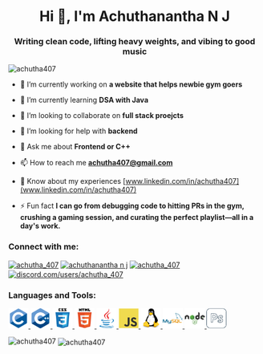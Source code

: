 <h1 align="center">Hi 👋, I'm Achuthanantha N J</h1>
<h3 align="center">Writing clean code, lifting heavy weights, and vibing to good music</h3>

<p align="left"> <img src="https://komarev.com/ghpvc/?username=achutha407&label=Profile%20views&color=0e75b6&style=flat" alt="achutha407" /> </p>

- 🔭 I’m currently working on **a website that helps newbie gym goers**

- 🌱 I’m currently learning **DSA with Java**

- 👯 I’m looking to collaborate on **full stack proejcts**

- 🤝 I’m looking for help with **backend**

- 💬 Ask me about **Frontend or C++**

- 📫 How to reach me **achutha407@gmail.com**

- 📄 Know about my experiences [www.linkedin.com/in/achutha407](www.linkedin.com/in/achutha407)

- ⚡ Fun fact **I can go from debugging code to hitting PRs in the gym, crushing a gaming session, and curating the perfect playlist—all in a day's work.**

<h3 align="left">Connect with me:</h3>
<p align="left">
<a href="https://twitter.com/achutha_407" target="blank"><img align="center" src="https://raw.githubusercontent.com/rahuldkjain/github-profile-readme-generator/master/src/images/icons/Social/twitter.svg" alt="achutha_407" height="30" width="40" /></a>
<a href="https://linkedin.com/in/achuthanantha n j" target="blank"><img align="center" src="https://raw.githubusercontent.com/rahuldkjain/github-profile-readme-generator/master/src/images/icons/Social/linked-in-alt.svg" alt="achuthanantha n j" height="30" width="40" /></a>
<a href="https://instagram.com/achutha_407" target="blank"><img align="center" src="https://raw.githubusercontent.com/rahuldkjain/github-profile-readme-generator/master/src/images/icons/Social/instagram.svg" alt="achutha_407" height="30" width="40" /></a>
<a href="https://discord.gg/discord.com/users/achutha_407" target="blank"><img align="center" src="https://raw.githubusercontent.com/rahuldkjain/github-profile-readme-generator/master/src/images/icons/Social/discord.svg" alt="discord.com/users/achutha_407" height="30" width="40" /></a>
</p>

<h3 align="left">Languages and Tools:</h3>
<p align="left"> <a href="https://www.cprogramming.com/" target="_blank" rel="noreferrer"> <img src="https://raw.githubusercontent.com/devicons/devicon/master/icons/c/c-original.svg" alt="c" width="40" height="40"/> </a> <a href="https://www.w3schools.com/cpp/" target="_blank" rel="noreferrer"> <img src="https://raw.githubusercontent.com/devicons/devicon/master/icons/cplusplus/cplusplus-original.svg" alt="cplusplus" width="40" height="40"/> </a> <a href="https://www.w3schools.com/css/" target="_blank" rel="noreferrer"> <img src="https://raw.githubusercontent.com/devicons/devicon/master/icons/css3/css3-original-wordmark.svg" alt="css3" width="40" height="40"/> </a> <a href="https://www.w3.org/html/" target="_blank" rel="noreferrer"> <img src="https://raw.githubusercontent.com/devicons/devicon/master/icons/html5/html5-original-wordmark.svg" alt="html5" width="40" height="40"/> </a> <a href="https://www.java.com" target="_blank" rel="noreferrer"> <img src="https://raw.githubusercontent.com/devicons/devicon/master/icons/java/java-original.svg" alt="java" width="40" height="40"/> </a> <a href="https://developer.mozilla.org/en-US/docs/Web/JavaScript" target="_blank" rel="noreferrer"> <img src="https://raw.githubusercontent.com/devicons/devicon/master/icons/javascript/javascript-original.svg" alt="javascript" width="40" height="40"/> </a> <a href="https://www.linux.org/" target="_blank" rel="noreferrer"> <img src="https://raw.githubusercontent.com/devicons/devicon/master/icons/linux/linux-original.svg" alt="linux" width="40" height="40"/> </a> <a href="https://www.mysql.com/" target="_blank" rel="noreferrer"> <img src="https://raw.githubusercontent.com/devicons/devicon/master/icons/mysql/mysql-original-wordmark.svg" alt="mysql" width="40" height="40"/> </a> <a href="https://nodejs.org" target="_blank" rel="noreferrer"> <img src="https://raw.githubusercontent.com/devicons/devicon/master/icons/nodejs/nodejs-original-wordmark.svg" alt="nodejs" width="40" height="40"/> </a> <a href="https://www.photoshop.com/en" target="_blank" rel="noreferrer"> <img src="https://raw.githubusercontent.com/devicons/devicon/master/icons/photoshop/photoshop-line.svg" alt="photoshop" width="40" height="40"/> </a> </p>

<p><img align="left" src="https://github-readme-stats.vercel.app/api/top-langs?username=achutha407&show_icons=true&locale=en&layout=compact" alt="achutha407" /></p>

<p>&nbsp;<img align="center" src="https://github-readme-stats.vercel.app/api?username=achutha407&show_icons=true&locale=en" alt="achutha407" /></p>
